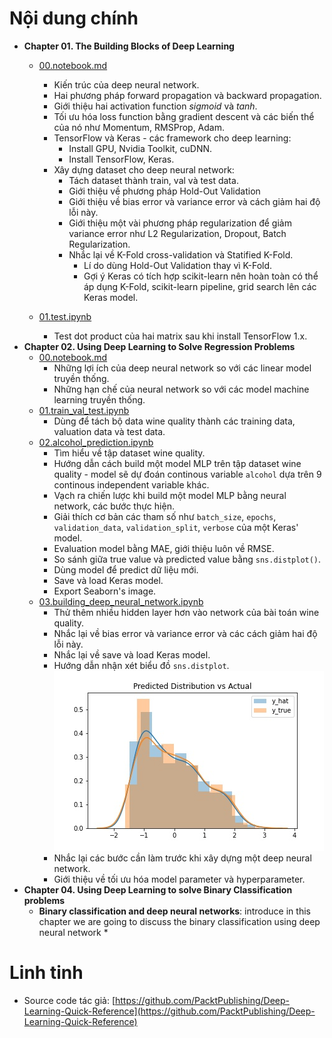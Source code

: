 # Nội dung chính
* **Chapter 01. The Building Blocks of Deep Learning**
    * [00.notebook.md](./Chapter%2001.%20The%20Building%20Blocks%20of%20Deep%20Learning/00.notebook.md)
      * Kiến trúc của deep neural network.
      * Hai phương pháp forward propagation và backward propagation.
      * Giới thiệu hai activation function $sigmoid$ và $tanh$.
      * Tối ưu hóa loss function bằng gradient descent và các biến thể của nó như Momentum, RMSProp, Adam.
      * TensorFlow và Keras - các framework cho deep learning:
        * Install GPU, Nvidia Toolkit, cuDNN.
        * Install TensorFlow, Keras.
      * Xây dựng dataset cho deep neural network:
        * Tách dataset thành train, val và test data.
        * Giới thiệu về phương pháp Hold-Out Validation
        * Giới thiệu về bias error và variance error và cách giảm hai độ lỗi này.
        * Giới thiệu một vài phương pháp regularization để giảm variance error như L2 Regularization, Dropout, Batch Regularization.
        * Nhắc lại về K-Fold cross-validation và Statified K-Fold.
          * Lí do dùng Hold-Out Validation thay vì K-Fold.
          * Gợi ý Keras có tích hợp scikit-learn nên hoàn toàn có thể áp dụng K-Fold, scikit-learn pipeline, grid search lên các Keras model.

    * [01.test.ipynb](Chapter%2001.%20The%20Building%20Blocks%20of%20Deep%20Learning/01.test.ipynb)
      * Test dot product của hai matrix sau khi install TensorFlow 1.x.
* **Chapter 02. Using Deep Learning to Solve Regression Problems**
  * [00.notebook.md](Chapter%2002.%20Using%20Deep%20Learning%20to%20Solve%20Regression%20Problems/00.notebook.md) 
    * Những lợi ích của deep neural network so với các linear model truyền thống.
    * Những hạn chế của neural network so với các model machine learning truyền thống.
  * [01.train_val_test.ipynb](Chapter%2002.%20Using%20Deep%20Learning%20to%20Solve%20Regression%20Problems/01.train_val_test.ipynb)
    * Dùng để tách bộ data wine quality thành các training data, valuation data và test data.
  * [02.alcohol_prediction.ipynb](Chapter%2002.%20Using%20Deep%20Learning%20to%20Solve%20Regression%20Problems/02.alcohol_prediction.ipynb)
    * Tìm hiểu về tập dataset wine quality. 
    * Hướng dẫn cách build một model MLP trên tập dataset wine quality - model sẽ dự đoán continous variable `alcohol` dựa trên 9 continous independent variable khác.
    * Vạch ra chiến lược khi build một model MLP bằng neural network, các bước thực hiện.
    * Giải thích cơ bản các tham số như `batch_size`, `epochs`, `validation_data`, `validation_split`, `verbose` của một Keras' model.
    * Evaluation model bằng MAE, giới thiệu luôn về RMSE.
    * So sánh giữa true value và predicted value bằng `sns.distplot()`.
    * Dùng model để predict dữ liệu mới.
    * Save và load Keras model.
    * Export Seaborn's image.
  * [03.building_deep_neural_network.ipynb](Chapter%2002.%20Using%20Deep%20Learning%20to%20Solve%20Regression%20Problems/03.building_deep_neural_network.ipynb)
    * Thử thêm nhiều hidden layer hơn vào network của bài toán wine quality.
    * Nhắc lại về bias error và variance error và các cách giảm hai độ lỗi này.
    * Nhắc lại về save và load Keras model.
    * Hướng dẫn nhận xét biểu đồ `sns.distplot`.
      ![](./Chapter%2002.%20Using%20Deep%20Learning%20to%20Solve%20Regression%20Problems/plots/pred_dist_deep.jpg) 
    * Nhắc lại các bước cần làm trước khi xây dựng một deep neural network.
    * Giới thiệu về tối ưu hóa model parameter và hyperparameter.
* **Chapter 04. Using Deep Learning to solve Binary Classification problems**
  * **Binary classification and deep neural networks**: introduce in this chapter we are going to discuss the binary classification using deep neural network
    * 

# Linh tinh
* Source code tác giả: [https://github.com/PacktPublishing/Deep-Learning-Quick-Reference](https://github.com/PacktPublishing/Deep-Learning-Quick-Reference)